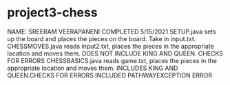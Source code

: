 # project3-chess
NAME: SREERAM VEERAPANENI
COMPLETED 5/15/2021
SETUP.java sets up the board and places the pieces on the board. Take in input.txt.
CHESSMOVES.java reads input2.txt, places the pieces in the appropriate location and moves them. DOES NOT INCLUDE KING AND QUEEN. CHECKS FOR ERRORS
CHESSBASICS.java reads game.txt, places the pieces in the appropriate location and moves them. INCLUDES KING AND QUEEN.CHECKS FOR ERRORS
INCLUDED PATHWAYEXCEPTION ERROR